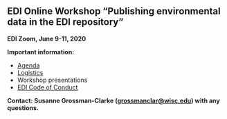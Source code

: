 ## EDI Online Workshop “Publishing environmental data in the EDI repository”

**EDI Zoom, June 9-11, 2020**

**Important information:**

* [Agenda](https://github.com/EDIorg/workshops/blob/master/Online_data_publishing_7-11June2020/Agenda.md)
* [Logistics](https://github.com/EDIorg/workshops/blob/master/Online_data_publishing_7-11June2020/Logistics.md)
* Workshop presentations
* [EDI Code of Conduct](https://environmentaldatainitiative.org/about/environmental-data-initiative-code-of-conduct/)

**Contact: Susanne Grossman-Clarke (grossmanclar@wisc.edu) with any questions.**
